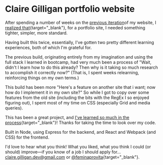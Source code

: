# Claire Gilligan portfolio website

After spending a number of weeks on the <a href="https://clairegilligan.herokuapp.com"
target="blank">previous iteration</a>of my website, I [realized that](https://medium.com/@feminaprovita/things-i-learned-building-my-portfolio-site-7abb472599ae?source=friends_link&sk=3d5684ab10c6f127a942352beb24299b){target="_blank"},
for a portfolio site, I needed something tighter, simpler, more standard.

Having built this twice, essentially, I've gotten two pretty different learning
experiences, both of which I'm grateful for.

The previous build, originating entirely from my imagination and using the full
stack I learned in bootcamp, had very much been a process of "Wait, didn't I
learn how to do this already? Then why is it taking so much research to accomplish
it correctly now?" (That is, I spent weeks relearning, reinforcing things on my own terms.)

This build has been more "Here's a feature on another site that i want; now how
do I implement it in my own site?" So while I got to copy over some features from
the old site (including the bits with the RegEx I so enjoyed figuring out), I
spent most of my time on CSS (especially Grid and media queries).

This has been a great project, and [I've learned so much in the process](https://medium.com/@feminaprovita/things-i-learned-building-my-portfolio-site-7abb472599ae?source=friends_link&sk=3d5684ab10c6f127a942352beb24299b){target="_blank"}!
Thanks for taking the time to look over my code.

Built in Node, using Express for the backend, and React and Webpack (and CSS)
for the frontend.

I'd love to hear what you think! What you liked, what you think I could (or
should) improve&mdash;if you know of a job I should apply for...
[claire.gilligan.dev@gmail.com](mailto:claire.gilligan.dev@gmail.com) or
[@feminaprovita](https://twitter.com/feminaprovita/){target="_blank"}.
